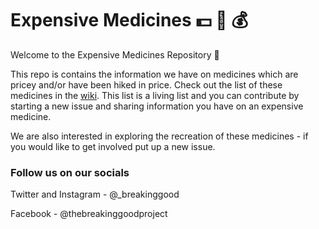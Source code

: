 # Expensive Medicines :dollar: :pill: :moneybag:

Welcome to the Expensive Medicines Repository :wave:

This repo is contains the information we have on medicines which are pricey and/or have been hiked in price. Check out the list of these medicines in the [wiki](https://github.com/TheBreakingGoodProject/Expensive-Medicines/wiki). 
This list is a living list and you can contribute by starting a new issue and sharing information you have on an expensive medicine.

We are also interested in exploring the recreation of these medicines - if you would like to get involved put up a new issue.


### Follow us on our socials

Twitter and Instagram - @_breakinggood

Facebook - @thebreakinggoodproject
